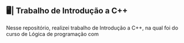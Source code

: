 ## 🖥️| Trabalho de Introdução a C++

  Nesse repositório, realizei trabalho de Introdução a C++, na qual foi do curso de Lógica de programação com

   
